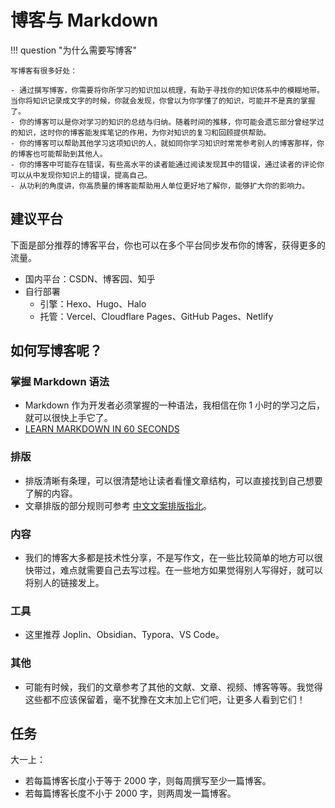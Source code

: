 # 博客与 Markdown

!!! question "为什么需要写博客"

    写博客有很多好处：

    - 通过撰写博客，你需要将你所学习的知识加以梳理，有助于寻找你的知识体系中的模糊地带。当你将知识记录成文字的时候，你就会发现，你曾以为你学懂了的知识，可能并不是真的掌握了。
    - 你的博客可以是你对学习的知识的总结与归纳。随着时间的推移，你可能会遗忘部分曾经学过的知识，这时你的博客能发挥笔记的作用，为你对知识的复习和回顾提供帮助。
    - 你的博客可以帮助其他学习这项知识的人，就如同你学习知识时常常参考别人的博客那样，你的博客也可能帮助到其他人。
    - 你的博客中可能存在错误，有些高水平的读者能通过阅读发现其中的错误，通过读者的评论你可以从中发现你知识上的错误，提高自己。
    - 从功利的角度讲，你高质量的博客能帮助用人单位更好地了解你，能够扩大你的影响力。

## 建议平台

下面是部分推荐的博客平台，你也可以在多个平台同步发布你的博客，获得更多的流量。

- 国内平台：CSDN、博客园、知乎
- 自行部署
    - 引擎：Hexo、Hugo、Halo
    - 托管：Vercel、Cloudflare Pages、GitHub Pages、Netlify

## 如何写博客呢？

### 掌握 Markdown 语法

- Markdown 作为开发者必须掌握的一种语法，我相信在你 1 小时的学习之后，就可以很快上手它了。
- [LEARN MARKDOWN IN 60 SECONDS](https://commonmark.org/help/)

### 排版

- 排版清晰有条理，可以很清楚地让读者看懂文章结构，可以直接找到自己想要了解的内容。
- 文章排版的部分规则可参考 [中文文案排版指北](https://github.com/sparanoid/chinese-copywriting-guidelines)。

### 内容

- 我们的博客大多都是技术性分享，不是写作文，在一些比较简单的地方可以很快带过，难点就需要自己去写过程。在一些地方如果觉得别人写得好，就可以将别人的链接发上。

### 工具

- 这里推荐 Joplin、Obsidian、Typora、VS Code。

### 其他

- 可能有时候，我们的文章参考了其他的文献、文章、视频、博客等等。我觉得这些都不应该保留着，毫不犹豫在文末加上它们吧，让更多人看到它们！

## 任务

大一上：

- 若每篇博客长度小于等于 2000 字，则每周撰写至少一篇博客。
- 若每篇博客长度不小于 2000 字，则两周发一篇博客。